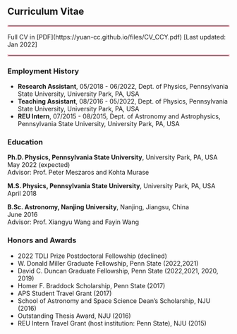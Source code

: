 ## Curriculum Vitae
<hr style="border:2px solid pink"> 
Full CV in [PDF](https://yuan-cc.github.io/files/CV_CCY.pdf) [Last updated: Jan 2022]
<hr style="border:2px solid pink">

### Employment History
- **Research Assistant**, 05/2018 - 06/2022, Dept. of Physics, Pennsylvania State University, University Park, PA, USA<br />
- **Teaching Assistant**, 08/2016 - 05/2022, Dept. of Physics, Pennsylvania State University, University Park, PA, USA<br />
- **REU Intern**, 07/2015 - 08/2015, Dept. of Astronomy and Astrophysics, Pennsylvania State University, University Park, PA, USA<br />

### Education
**Ph.D. Physics, Pennsylvania State University**, University Park, PA, USA<br />
May 2022 (expected) <br />
Advisor: Prof. Peter Meszaros and Kohta Murase

**M.S. Physics, Pennsylvania State University**, University Park, PA, USA <br />
April 2018 <br />

**B.Sc. Astronomy, Nanjing University**, Nanjing, Jiangsu, China<br />
June 2016  <br />
Advisor: Prof. Xiangyu Wang and Fayin Wang

### Honors and Awards
* 2022 TDLI Prize Postdoctoral Fellowship (declined)
* W. Donald Miller Graduate Fellowship, Penn State (2022,2021)
* David C. Duncan Graduate Fellowship, Penn State (2022,2021, 2020, 2019)
* Homer F. Braddock Scholarship, Penn State (2017)
* APS Student Travel Grant (2017)
* School of Astronomy and Space Science Dean’s Scholarship, NJU (2016)
* Outstanding Thesis Award, NJU (2016)
* REU Intern Travel Grant (host institution: Penn State), NJU (2015)


